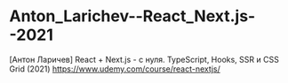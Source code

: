 # Anton_Larichev--React_Next.js--2021
[Антон Ларичев] React + Next.js - с нуля. TypeScript, Hooks, SSR и CSS Grid (2021)
https://www.udemy.com/course/react-nextjs/
